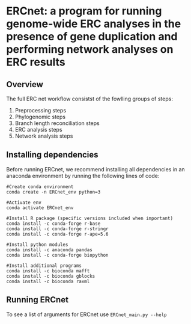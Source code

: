 # ERCnet: a program for running genome-wide ERC analyses in the presence of gene duplication and performing network analyses on ERC results

## Overview
The full ERC net workflow consistst of the fowlling groups of steps:
1. Preprocessing steps
1. Phylogenomic steps
1. Branch length reconciliation steps
1. ERC analysis steps
1. Network analysis steps

## Installing dependencies 

Before running ERCnet, we recommend installing all dependencies in an anaconda environment by running the following lines of code:

```
#Create conda environment
conda create -n ERCnet_env python=3

#Activate env
conda activate ERCnet_env

#Install R package (specific versions included when important)
conda install -c conda-forge r-base
conda install -c conda-forge r-stringr
conda install -c conda-forge r-ape=5.6

#Install python modules
conda install -c anaconda pandas
conda install -c conda-forge biopython

#Install additional programs
conda install -c bioconda mafft
conda install -c bioconda gblocks
conda install -c bioconda raxml
```

## Running ERCnet
To see a list of arguments for ERCnet use `ERCnet_main.py --help`



